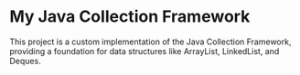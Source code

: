 # My Java Collection Framework

This project is a custom implementation of the Java Collection Framework, providing a foundation for data structures like ArrayList, LinkedList, and Deques.
